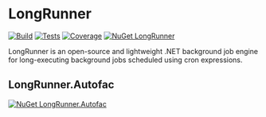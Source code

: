 # LongRunner

[![Build](https://img.shields.io/azure-devops/build/cyaspik/DotNet/2.svg)](https://dev.azure.com/cyaspik/DotNet/_build/latest?definitionId=2)
[![Tests](https://img.shields.io/azure-devops/tests/cyaspik/DotNet/2.svg)](https://dev.azure.com/cyaspik/DotNet/_build/latest?definitionId=2)
[![Coverage](https://img.shields.io/azure-devops/coverage/cyaspik/DotNet/2.svg)](https://dev.azure.com/cyaspik/DotNet/_build/latest?definitionId=2)
[![NuGet LongRunner](https://img.shields.io/nuget/v/LongRunner.svg)](https://www.nuget.org/packages/LongRunner/)

LongRunner is an open-source and lightweight .NET background job engine for long-executing background jobs scheduled using cron expressions.

## LongRunner.Autofac

[![NuGet LongRunner.Autofac](https://img.shields.io/nuget/v/LongRunner.Autofac.svg)](https://www.nuget.org/packages/LongRunner.Autofac/)
